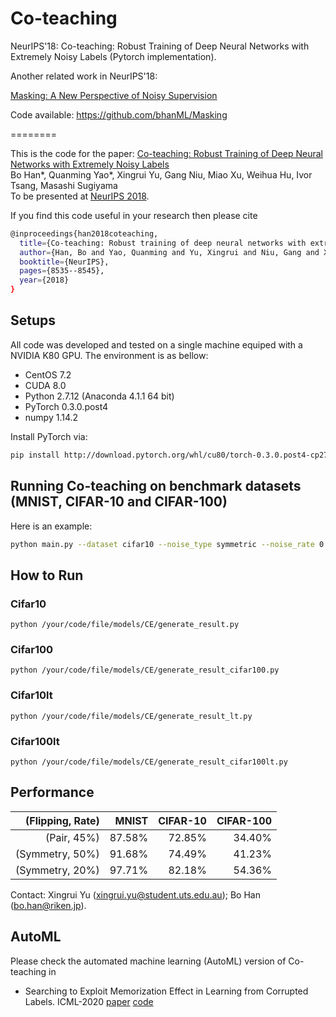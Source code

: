 # Co-teaching 
NeurIPS'18: Co-teaching: Robust Training of Deep Neural Networks with Extremely Noisy Labels (Pytorch implementation).

Another related work in NeurIPS'18: 

[Masking: A New Perspective of Noisy Supervision](https://arxiv.org/abs/1805.08193)

Code available: https://github.com/bhanML/Masking

========

This is the code for the paper:
[Co-teaching: Robust Training of Deep Neural Networks with Extremely Noisy Labels](https://arxiv.org/abs/1804.06872)  
Bo Han*, Quanming Yao*, Xingrui Yu, Gang Niu, Miao Xu, Weihua Hu, Ivor Tsang, Masashi Sugiyama  
To be presented at [NeurIPS 2018](https://nips.cc/Conferences/2018/).  

If you find this code useful in your research then please cite  
```bash
@inproceedings{han2018coteaching,
  title={Co-teaching: Robust training of deep neural networks with extremely noisy labels},
  author={Han, Bo and Yao, Quanming and Yu, Xingrui and Niu, Gang and Xu, Miao and Hu, Weihua and Tsang, Ivor and Sugiyama, Masashi},
  booktitle={NeurIPS},
  pages={8535--8545},
  year={2018}
}
```  

## Setups
All code was developed and tested on a single machine equiped with a NVIDIA K80 GPU. The environment is as bellow:  

- CentOS 7.2
- CUDA 8.0
- Python 2.7.12 (Anaconda 4.1.1 64 bit)
- PyTorch 0.3.0.post4
- numpy 1.14.2

Install PyTorch via:
```bash
pip install http://download.pytorch.org/whl/cu80/torch-0.3.0.post4-cp27-cp27mu-linux_x86_64.whl
```

## Running Co-teaching on benchmark datasets (MNIST, CIFAR-10 and CIFAR-100)
Here is an example: 

```bash
python main.py --dataset cifar10 --noise_type symmetric --noise_rate 0.5 
```

<h2>How to Run</h2>

<h3>Cifar10</h3>

<pre><code>python /your/code/file/models/CE/generate_result.py
</code></pre>

<h3>Cifar100</h3>

<pre><code>python /your/code/file/models/CE/generate_result_cifar100.py
</code></pre>

<h3>Cifar10lt</h3>

<pre><code>python /your/code/file/models/CE/generate_result_lt.py
</code></pre>

<h3>Cifar100lt</h3>

<pre><code>python /your/code/file/models/CE/generate_result_cifar100lt.py
</code></pre>

## Performance

| (Flipping, Rate) | MNIST  | CIFAR-10 | CIFAR-100 |
| ---------------: | -----: | -------: | --------: |
| (Pair, 45%)      | 87.58% | 72.85%   | 34.40%    |
| (Symmetry, 50%)  | 91.68% | 74.49%   | 41.23%    |
| (Symmetry, 20%)  | 97.71% | 82.18%   | 54.36%    |

Contact: Xingrui Yu (xingrui.yu@student.uts.edu.au); Bo Han (bo.han@riken.jp).

## AutoML
Please check the automated machine learning (AutoML) version of Co-teaching in
- Searching to Exploit Memorization Effect in Learning from Corrupted Labels. ICML-2020 [paper](https://arxiv.org/abs/1911.02377) [code](https://github.com/AutoML-4Paradigm/S2E)
